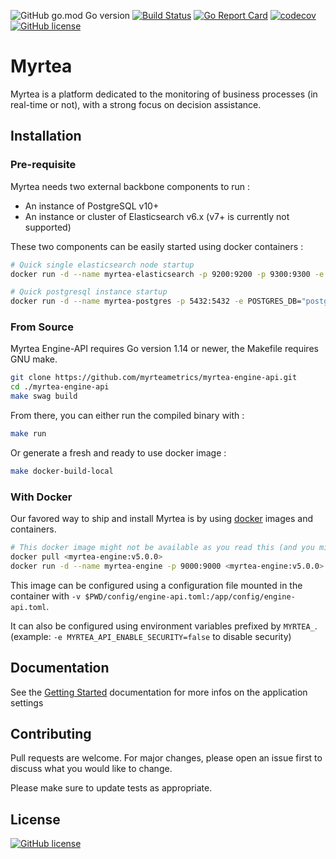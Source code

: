 ![GitHub go.mod Go version](https://img.shields.io/github/go-mod/go-version/myrteametrics/myrtea-engine-api)
[![Build Status](https://travis-ci.com/myrteametrics/myrtea-engine-api.svg)](https://travis-ci.com/myrteametrics/myrtea-engine-api)
[![Go Report Card](https://goreportcard.com/badge/github.com/myrteametrics/myrtea-engine-api)](https://goreportcard.com/report/github.com/myrteametrics/myrtea-engine-api)
[![codecov](https://codecov.io/gh/myrteametrics/myrtea-engine-api/branch/master/graph/badge.svg)](https://codecov.io/gh/myrteametrics/myrtea-engine-api)
[![GitHub license](https://img.shields.io/github/license/myrteametrics/myrtea-engine-api)](https://github.com/myrteametrics/myrtea-engine-api/blob/master/LICENSE)


# Myrtea

Myrtea is a platform dedicated to the monitoring of business processes (in real-time or not), with a strong focus on decision assistance.

## Installation

### Pre-requisite

Myrtea needs two external backbone components to run :

* An instance of PostgreSQL v10+
* An instance or cluster of Elasticsearch v6.x (v7+ is currently not supported)

These two components can be easily started using docker containers :

```sh
# Quick single elasticsearch node startup
docker run -d --name myrtea-elasticsearch -p 9200:9200 -p 9300:9300 -e "discovery.type=single-node" docker.elastic.co/elasticsearch/elasticsearch:6.7.0

# Quick postgresql instance startup
docker run -d --name myrtea-postgres -p 5432:5432 -e POSTGRES_DB="postgres" -e POSTGRES_USER="postgres" -e POSTGRES_PASSWORD="postgres" -v "$PWD/resources/model.sql:/docker-entrypoint-initdb.d/1-init.sql" postgres:11.0-alpine
```

### From Source

Myrtea Engine-API requires Go version 1.14 or newer, the Makefile requires GNU make.

```sh
git clone https://github.com/myrteametrics/myrtea-engine-api.git
cd ./myrtea-engine-api
make swag build
```

From there, you can either run the compiled binary with :

```sh
make run
```

Or generate a fresh and ready to use docker image :

```sh
make docker-build-local
```

### With Docker

Our favored way to ship and install Myrtea is by using [docker](https://www.docker.com/) images and containers.

```sh
# This docker image might not be available as you read this (and you might need to build it yourself following the "From Source" section)
docker pull <myrtea-engine:v5.0.0>
docker run -d --name myrtea-engine -p 9000:9000 <myrtea-engine:v5.0.0>
```

This image can be configured using a configuration file mounted in the container with `-v $PWD/config/engine-api.toml:/app/config/engine-api.toml`.

It can also be configured using environment variables prefixed by `MYRTEA_`. (example: `-e MYRTEA_API_ENABLE_SECURITY=false` to disable security)

## Documentation

See the [Getting Started](https://myrteametrics.github.io/myrtea-docs/getting-started/first-application/) documentation for more infos on the application settings

## Contributing

Pull requests are welcome. For major changes, please open an issue first to discuss what you would like to change.

Please make sure to update tests as appropriate.

## License

[![GitHub license](https://img.shields.io/github/license/myrteametrics/myrtea-engine-api)](https://github.com/myrteametrics/myrtea-engine-api/blob/master/LICENSE)
